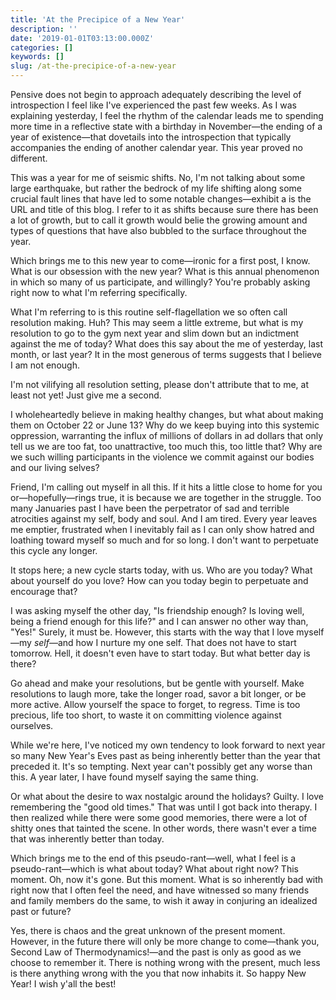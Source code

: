 ```yaml
---
title: 'At the Precipice of a New Year'
description: ''
date: '2019-01-01T03:13:00.000Z'
categories: []
keywords: []
slug: /at-the-precipice-of-a-new-year
---
```


Pensive does not begin to approach adequately describing the level of introspection I feel like I've experienced the past few weeks. As I was explaining yesterday, I feel the rhythm of the calendar leads me to spending more time in a reflective state with a birthday in November—the ending of a year of existence—that dovetails into the introspection that typically accompanies the ending of another calendar year. This year proved no different.

This was a year for me of seismic shifts. No, I'm not talking about some large earthquake, but rather the bedrock of my life shifting along some crucial fault lines that have led to some notable changes—exhibit a is the URL and title of this blog. I refer to it as shifts because sure there has been a lot of growth, but to call it growth would belie the growing amount and types of questions that have also bubbled to the surface throughout the year.

Which brings me to this new year to come—ironic for a first post, I know. What is our obsession with the new year? What is this annual phenomenon in which so many of us participate, and willingly? You're probably asking right now to what I'm referring specifically.

What I'm referring to is this routine self-flagellation we so often call resolution making. Huh? This may seem a little extreme, but what is my resolution to go to the gym next year and slim down but an indictment against the me of today? What does this say about the me of yesterday, last month, or last year? It in the most generous of terms suggests that I believe I am not enough.

I'm not vilifying all resolution setting, please don't attribute that to me, at least not yet! Just give me a second.

I wholeheartedly believe in making healthy changes, but what about making them on October 22 or June 13? Why do we keep buying into this systemic oppression, warranting the influx of millions of dollars in ad dollars that only tell us we are too fat, too unattractive, too much this, too little that? Why are we such willing participants in the violence we commit against our bodies and our living selves?

Friend, I'm calling out myself in all this. If it hits a little close to home for you or—hopefully—rings true, it is because we are together in the struggle. Too many Januaries past I have been the perpetrator of sad and terrible atrocities against my self, body and soul. And I am tired. Every year leaves me emptier, frustrated when I inevitably fail as I can only show hatred and loathing toward myself so much and for so long. I don't want to perpetuate this cycle any longer.

It stops here; a new cycle starts today, with us. Who are you today? What about yourself do you love? How can you today begin to perpetuate and encourage that?

I was asking myself the other day, "Is friendship enough? Is loving well, being a friend enough for this life?" and I can answer no other way than, "Yes!" Surely, it must be. However, this starts with the way that I love myself—my *self*—and how I nurture my one self. That does not have to start tomorrow. Hell, it doesn't even have to start today. But what better day is there?

Go ahead and make your resolutions, but be gentle with yourself. Make resolutions to laugh more, take the longer road, savor a bit longer, or be more active. Allow yourself the space to forget, to regress. Time is too precious, life too short, to waste it on committing violence against ourselves.

While we're here, I've noticed my own tendency to look forward to next year so many New Year's Eves past as being inherently better than the year that preceded it. It's so tempting. Next year can't possibly get any worse than this. A year later, I have found myself saying the same thing.

Or what about the desire to wax nostalgic around the holidays? Guilty. I love remembering the "good old times." That was until I got back into therapy. I then realized while there were some good memories, there were a lot of shitty ones that tainted the scene. In other words, there wasn't ever a time that was inherently better than today.

Which brings me to the end of this pseudo-rant—well, what I feel is a pseudo-rant—which is what about today? What about right now? This moment. Oh, now it's gone. But this moment. What is so inherently bad with right now that I often feel the need, and have witnessed so many friends and family members do the same, to wish it away in conjuring an idealized past or future?

Yes, there is chaos and the great unknown of the present moment. However, in the future there will only be more change to come—thank you, Second Law of Thermodynamics!—and the past is only as good as we choose to remember it. There is nothing wrong with the present, much less is there anything wrong with the you that now inhabits it. So happy New Year! I wish y'all the best!
